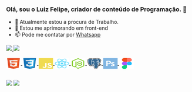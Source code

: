 ### Olá, sou o Luiz Felipe, criador de conteúdo de Programação. 👋


- 🔭 Atualmente estou a procura de Trabalho.
- 🌱 Estou me aprimorando em front-end
- 📫 Pode me contatar por [Whatsapp](https://api.whatsapp.com/send?phone=5592985403771&text=Ol%C3%A1,%20estou%20a%20procura%20de%20um%20programador.)

<div>
<a href="https://www.linkedin.com/in/luiz-felipe-gusmao">
<img height="180em" src="https://github-readme-stats.vercel.app/api?username=ipefel&show_icons=true&theme=dark&include_all_commits=true&count_private=true"/>
<img height="180em" src="https://github-readme-stats.vercel.app/api/top-langs/?username=ipefel&layout=compact&langs_count=16&theme=dark"/>
<div>

<div style="display: inline_block"><br>
  <img align="center" alt="Rafa-HTML" height="30" width="40" src="https://raw.githubusercontent.com/devicons/devicon/master/icons/html5/html5-original.svg">
  <img align="center" alt="Rafa-CSS" height="30" width="40" src="https://raw.githubusercontent.com/devicons/devicon/master/icons/css3/css3-original.svg">
  <img align="center" alt="Rafa-Js" height="30" width="40" src="https://raw.githubusercontent.com/devicons/devicon/master/icons/javascript/javascript-plain.svg">
  <img align="center" alt="Rafa-React" height="30" width="40" src="https://raw.githubusercontent.com/devicons/devicon/master/icons/react/react-original.svg">
  <img align="center" alt="NodeJs" height="30" width="40" src="https://github.com/devicons/devicon/blob/v2.15.1/icons/nodejs/nodejs-original.svg">
  <img align="center" alt="Postgres" height="30" width="40" src="https://github.com/devicons/devicon/blob/v2.15.1/icons/postgresql/postgresql-original.svg">
  <img align="center" alt="Photoshop" height="30" width="40" src="https://github.com/devicons/devicon/blob/v2.15.1/icons/photoshop/photoshop-plain.svg">
  <img align="center" alt="Figma" height="30" width="40" src="https://github.com/devicons/devicon/blob/v2.15.1/icons/figma/figma-original.svg">
</div>
  
  ##
 
<div> 
  <a href = "mailto:felipe.18.sg@gmail.com"><img src="https://img.shields.io/badge/-Gmail-%23333?style=for-the-badge&logo=gmail&logoColor=white" target="_blank"></a>
  <a href="https://www.linkedin.com/in/luiz-felipe-gusmao" target="_blank"><img src="https://img.shields.io/badge/-LinkedIn-%230077B5?style=for-the-badge&logo=linkedin&logoColor=white" target="_blank"></a> 
  
</div>
